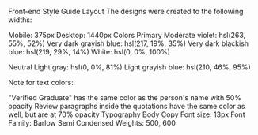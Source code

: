 Front-end Style Guide
Layout
The designs were created to the following widths:

Mobile: 375px
Desktop: 1440px
Colors
Primary
Moderate violet: hsl(263, 55%, 52%) Very dark grayish blue: hsl(217, 19%, 35%) Very dark blackish blue: hsl(219, 29%, 14%) White: hsl(0, 0%, 100%)

Neutral
Light gray: hsl(0, 0%, 81%) Light grayish blue: hsl(210, 46%, 95%)

Note for text colors:

"Verified Graduate" has the same color as the person's name with 50% opacity
Review paragraphs inside the quotations have the same color as well, but are at 70% opacity
Typography
Body Copy
Font size: 13px
Font
Family: Barlow Semi Condensed
Weights: 500, 600
